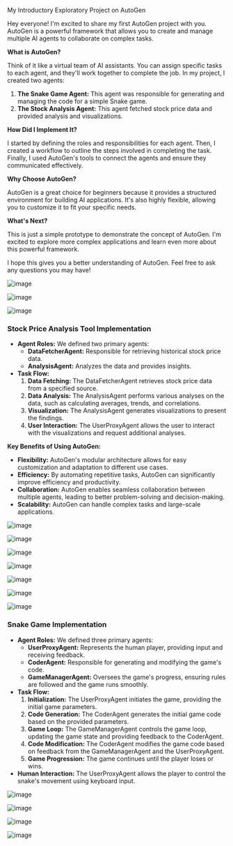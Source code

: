 My Introductory Exploratory Project on AutoGen 

Hey everyone! I'm excited to share my first AutoGen project with you. AutoGen is a powerful framework that allows you to create and manage multiple AI agents to collaborate on complex tasks.

**What is AutoGen?**

Think of it like a virtual team of AI assistants. You can assign specific tasks to each agent, and they'll work together to complete the job. In my project, I created two agents:

1. **The Snake Game Agent:** This agent was responsible for generating and managing the code for a simple Snake game.
2. **The Stock Analysis Agent:** This agent fetched stock price data and provided analysis and visualizations.

**How Did I Implement It?**

I started by defining the roles and responsibilities for each agent. Then, I created a workflow to outline the steps involved in completing the task. Finally, I used AutoGen's tools to connect the agents and ensure they communicated effectively.

**Why Choose AutoGen?**

AutoGen is a great choice for beginners because it provides a structured environment for building AI applications. It's also highly flexible, allowing you to customize it to fit your specific needs.

**What's Next?**

This is just a simple prototype to demonstrate the concept of AutoGen. I'm excited to explore more complex applications and learn even more about this powerful framework.

I hope this gives you a better understanding of AutoGen. Feel free to ask any questions you may have!



![image](https://github.com/user-attachments/assets/b6b051f0-96e9-4d51-9a06-90cee89fee3f)


![image](https://github.com/user-attachments/assets/df89b28e-808e-4176-9dd6-781fc1a18d82)


![image](https://github.com/user-attachments/assets/096ad166-78d4-4eea-a21b-b18889f36228)


### Stock Price Analysis Tool Implementation

* **Agent Roles:** We defined two primary agents:
    * **DataFetcherAgent:** Responsible for retrieving historical stock price data.
    * **AnalysisAgent:** Analyzes the data and provides insights.
* **Task Flow:**
    1. **Data Fetching:** The DataFetcherAgent retrieves stock price data from a specified source.
    2. **Data Analysis:** The AnalysisAgent performs various analyses on the data, such as calculating averages, trends, and correlations.
    3. **Visualization:** The AnalysisAgent generates visualizations to present the findings.
    4. **User Interaction:** The UserProxyAgent allows the user to interact with the visualizations and request additional analyses.

**Key Benefits of Using AutoGen:**

* **Flexibility:** AutoGen's modular architecture allows for easy customization and adaptation to different use cases.
* **Efficiency:** By automating repetitive tasks, AutoGen can significantly improve efficiency and productivity.
* **Collaboration:** AutoGen enables seamless collaboration between multiple agents, leading to better problem-solving and decision-making.
* **Scalability:** AutoGen can handle complex tasks and large-scale applications.


![image](https://github.com/user-attachments/assets/78f5ec87-58fd-4ab5-8d16-f490e97dafab)


![image](https://github.com/user-attachments/assets/dbd4c52c-27be-4828-a58a-d4a3e4e41c15)


![image](https://github.com/user-attachments/assets/de9957f1-027f-40df-9e48-249a470aed4f)


![image](https://github.com/user-attachments/assets/4adb47f9-9e3d-4134-aea9-4d090b9105f1)


![image](https://github.com/user-attachments/assets/6a7199ab-9a81-49ea-adf3-7a1c98402b7b)


![image](https://github.com/user-attachments/assets/01975de1-bb18-4dda-9ba8-0e238a5b460b)


![image](https://github.com/user-attachments/assets/17d7275f-f027-486a-9f80-d32b28eaf864)




### Snake Game Implementation

* **Agent Roles:** We defined three primary agents:
    * **UserProxyAgent:** Represents the human player, providing input and receiving feedback.
    * **CoderAgent:** Responsible for generating and modifying the game's code.
    * **GameManagerAgent:** Oversees the game's progress, ensuring rules are followed and the game runs smoothly.
* **Task Flow:**
    1. **Initialization:** The UserProxyAgent initiates the game, providing the initial game parameters.
    2. **Code Generation:** The CoderAgent generates the initial game code based on the provided parameters.
    3. **Game Loop:** The GameManagerAgent controls the game loop, updating the game state and providing feedback to the CoderAgent.
    4. **Code Modification:** The CoderAgent modifies the game code based on feedback from the GameManagerAgent and the UserProxyAgent.
    5. **Game Progression:** The game continues until the player loses or wins.
* **Human Interaction:** The UserProxyAgent allows the player to control the snake's movement using keyboard input.


![image](https://github.com/user-attachments/assets/e4563984-7f8e-4e18-8dbf-ef7f42ccd4e7)


![image](https://github.com/user-attachments/assets/e8d1f15f-e791-4fd0-ad17-b3e15a40849b)


![image](https://github.com/user-attachments/assets/a705f9cb-5495-42d8-9436-822e48f9fc08)



![image](https://github.com/user-attachments/assets/9cc0eb6f-ebf9-4483-9915-2594d6e63528)

